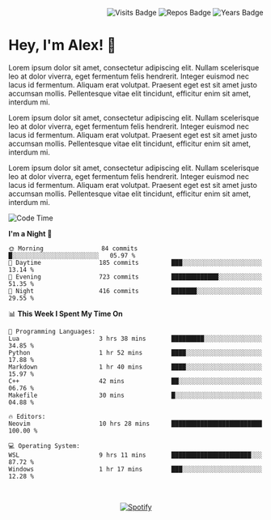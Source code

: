 <p align="right">
  <img src="https://badges.pufler.dev/visits/Alextibtab/Alextibtab" alt="Visits Badge">
  <img src="https://badges.pufler.dev/repos/Alextibtab/" alt="Repos Badge">
  <img src="https://badges.pufler.dev/years/Alextibtab/" alt="Years Badge">
</p>

<h1 align="left">Hey, I'm Alex! 💽 </h1>

Lorem ipsum dolor sit amet, consectetur adipiscing elit. Nullam scelerisque leo at dolor viverra, eget fermentum felis hendrerit. Integer euismod nec lacus id fermentum. Aliquam erat volutpat. Praesent eget est sit amet justo accumsan mollis. Pellentesque vitae elit tincidunt, efficitur enim sit amet, interdum mi.

Lorem ipsum dolor sit amet, consectetur adipiscing elit. Nullam scelerisque leo at dolor viverra, eget fermentum felis hendrerit. Integer euismod nec lacus id fermentum. Aliquam erat volutpat. Praesent eget est sit amet justo accumsan mollis. Pellentesque vitae elit tincidunt, efficitur enim sit amet, interdum mi.

Lorem ipsum dolor sit amet, consectetur adipiscing elit. Nullam scelerisque leo at dolor viverra, eget fermentum felis hendrerit. Integer euismod nec lacus id fermentum. Aliquam erat volutpat. Praesent eget est sit amet justo accumsan mollis. Pellentesque vitae elit tincidunt, efficitur enim sit amet, interdum mi.

<!--START_SECTION:waka-->
![Code Time](http://img.shields.io/badge/Code%20Time-9%20hrs%2057%20mins-blue)

**I'm a Night 🦉** 

```text
🌞 Morning                84 commits          █░░░░░░░░░░░░░░░░░░░░░░░░   05.97 % 
🌆 Daytime                185 commits         ███░░░░░░░░░░░░░░░░░░░░░░   13.14 % 
🌃 Evening                723 commits         █████████████░░░░░░░░░░░░   51.35 % 
🌙 Night                  416 commits         ███████░░░░░░░░░░░░░░░░░░   29.55 % 
```


📊 **This Week I Spent My Time On** 

```text
💬 Programming Languages: 
Lua                      3 hrs 38 mins       █████████░░░░░░░░░░░░░░░░   34.85 % 
Python                   1 hr 52 mins        ████░░░░░░░░░░░░░░░░░░░░░   17.88 % 
Markdown                 1 hr 40 mins        ████░░░░░░░░░░░░░░░░░░░░░   15.97 % 
C++                      42 mins             ██░░░░░░░░░░░░░░░░░░░░░░░   06.76 % 
Makefile                 30 mins             █░░░░░░░░░░░░░░░░░░░░░░░░   04.88 % 

🔥 Editors: 
Neovim                   10 hrs 28 mins      █████████████████████████   100.00 % 

💻 Operating System: 
WSL                      9 hrs 11 mins       ██████████████████████░░░   87.72 % 
Windows                  1 hr 17 mins        ███░░░░░░░░░░░░░░░░░░░░░░   12.28 % 
```


<!--END_SECTION:waka-->
&nbsp;<div align="center">
  [![Spotify](https://spotify-now-playing-wine-six.vercel.app/api/spotify?border_color=ffffff)](https://open.spotify.com/user/pmo1v2ejnt42kgp5jar5drtag)
</div>

